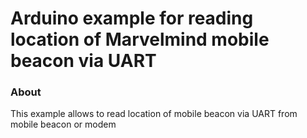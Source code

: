 # Arduino example for reading location of Marvelmind mobile beacon via UART #

### About  ###

This example allows to read location of mobile beacon via UART from mobile beacon or modem


 



